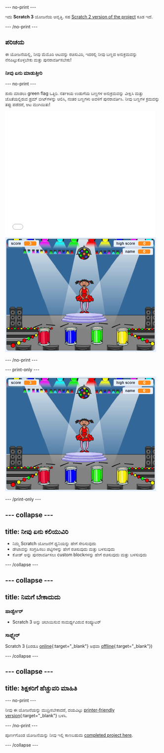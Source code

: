 \--- no-print \---

ಇದು **Scratch 3** ಯೋಜನೆಯ ಆವೃತ್ತಿ. ಸಹ [Scratch 2 version of the project](https://projects.raspberrypi.org/en/projects/memory-scratch2) ಕೂಡ ಇದೆ.

\--- /no-print \---

## ಪರಿಚಯ

ಈ ಯೋಜನೆಯಲ್ಲಿ, ನೀವು ಮೆಮೊರಿ ಆಟವನ್ನು ರಚಿಸುವಿರಿ, ಇದರಲ್ಲಿ ನೀವು ಬಣ್ಣದ ಅನುಕ್ರಮವನ್ನು ನೆನಪಿಟ್ಟುಕೊಳ್ಳಬೇಕು ಮತ್ತು ಪುನರಾವರ್ತಿಸಬೇಕು!

### ನೀವು ಏನು ಮಾಡುತ್ತೀರಿ

\--- no-print \---

ಶುರು ಮಾಡಲು green flag ಒತ್ತಿರಿ. ನರ್ತಕಿಯ ಉಡುಗೆಯ ಬಣ್ಣಗಳ ಅನುಕ್ರಮವನ್ನು ವೀಕ್ಷಿಸಿ ಮತ್ತು ಜೊತೆಯಲ್ಲಿರುವ ಡ್ರಮ್ ಬೀಟ್‌ಗಳನ್ನು ಆಲಿಸಿ, ನಂತರ ಬಣ್ಣಗಳು ಅವಳಿಗೆ ಪುನರಾವರ್ತಿಸಿ. ನೀವು ಬಣ್ಣಗಳ ಕ್ರಮವನ್ನು ತಪ್ಪು ಪಡೆದರೆ, ಆಟ ಮುಗಿಯಿತು!

<div class="scratch-preview">
  <iframe allowtransparency="true" width="485" height="402" src="//scratch.mit.edu/projects/embed/284452634/?autostart=false" frameborder="0" allowfullscreen scrolling="no" mark="crwd-mark"></iframe> <img src="images/screenshot.png" />
</div>

\--- /no-print \---

\--- print-only \---

![ಮುಗಿದ ಆಟದ screenshot](images/screenshot.png)

\--- /print-only \---

## \--- collapse \---

## title: ನೀವು ಏನು ಕಲಿಯುವಿರಿ

+ ನಿಮ್ಮ Scratch ಯೋಜನೆಗೆ ಧ್ವನಿಯನ್ನು ಹೇಗೆ ಸೇರಿಸುವುದು
+ ಡೇಟಾವನ್ನು ಸಂಗ್ರಹಿಸಲು ಪಟ್ಟಿಗಳನ್ನು ಹೇಗೆ ರಚಿಸುವುದು ಮತ್ತು ಬಳಸುವುದು
+ ಕೋಡ್ ಅನ್ನು ಪುನರಾವರ್ತಿಸಲು custom blockಗಳನ್ನು ಹೇಗೆ ರಚಿಸುವುದು ಮತ್ತು ಬಳಸುವುದು

\--- /collapse \---

## \--- collapse \---

## title: ನಿಮಗೆ ಬೇಕಾದುದು

### ಹಾರ್ಡ್ವೇರ್

+ Scratch 3 ಅನ್ನು ಚಲಾಯಿಸುವ ಸಾಮರ್ಥ್ಯವಿರುವ ಕಂಪ್ಯೂಟರ್

### ಸಾಫ್ಟ್ವೇರ್

Scratch 3 (ಎರಡೂ [online](https://rpf.io/scratchon){:target="_blank"} ಅಥವಾ [offline](https://rpf.io/scratchoff){:target="_blank"})

\--- /collapse \---

## \--- collapse \---

## title: ಶಿಕ್ಷಕರಿಗೆ ಹೆಚ್ಚುವರಿ ಮಾಹಿತಿ

\--- no-print \---

ನೀವು ಈ ಯೋಜನೆಯನ್ನು ಮುದ್ರಿಸಬೇಕಾದರೆ, ದಯವಿಟ್ಟು [printer-friendly version](https://projects.raspberrypi.org/en/projects/memory/print){:target="_blank"} ಬಳಸಿ.

\--- /no-print \---

ಪೂರ್ಣಗೊಂಡ ಯೋಜನೆಯನ್ನು ನೀವು ಇಲ್ಲಿ ಕಾಣಬಹುದು [completed project here](http://rpf.io/p/en/memory-get).

\--- /collapse \---